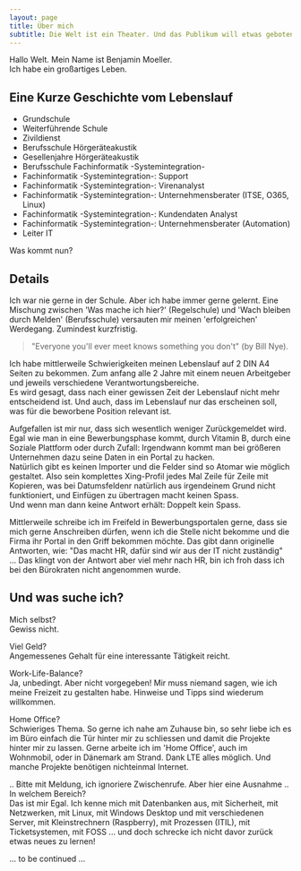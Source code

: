 ```yaml
---
layout: page
title: Über mich
subtitle: Die Welt ist ein Theater. Und das Publikum will etwas geboten bekommen.
---
```


Hallo Welt. Mein Name ist Benjamin Moeller.  
Ich habe ein großartiges Leben.

## Eine Kurze Geschichte vom Lebenslauf

- Grundschule
- Weiterführende Schule
- Zivildienst
- Berufsschule Hörgeräteakustik
- Gesellenjahre Hörgeräteakustik
- Berufsschule Fachinformatik -Systemintegration-
- Fachinformatik -Systemintegration-: Support
- Fachinformatik -Systemintegration-: Virenanalyst
- Fachinformatik -Systemintegration-: Unternehmensberater (ITSE, O365, Linux)
- Fachinformatik -Systemintegration-: Kundendaten Analyst
- Fachinformatik -Systemintegration-: Unternehmensberater (Automation)
- Leiter IT

Was kommt nun?

## Details

Ich war nie gerne in der Schule. Aber ich habe immer gerne gelernt. Eine Mischung zwischen 'Was mache ich hier?' (Regelschule) und 'Wach bleiben durch Melden' (Berufsschule) versauten mir meinen 'erfolgreichen' Werdegang. Zumindest kurzfristig.  

> "Everyone you'll ever meet knows something you don't" (by Bill Nye).

Ich habe mittlerweile Schwierigkeiten meinen Lebenslauf auf 2 DIN A4 Seiten zu bekommen. Zum anfang alle 2 Jahre mit einem neuen Arbeitgeber und jeweils verschiedene Verantwortungsbereiche.  
Es wird gesagt, dass nach einer gewissen Zeit der Lebenslauf nicht mehr entscheidend ist. Und auch, dass im Lebenslauf nur das erscheinen soll, was für die beworbene Position relevant ist.  

Aufgefallen ist mir nur, dass sich wesentlich weniger Zurückgemeldet wird.  
Egal wie man in eine Bewerbungsphase kommt, durch Vitamin B, durch eine Soziale Plattform oder durch Zufall: Irgendwann kommt man bei größeren Unternehmen dazu seine Daten in ein Portal zu hacken.  
Natürlich gibt es keinen Importer und die Felder sind so Atomar wie möglich gestaltet. Also sein komplettes Xing-Profil jedes Mal Zeile für Zeile mit Kopieren, was bei Datumsfeldenr natürlich aus irgendeinem Grund nicht funktioniert, und Einfügen zu übertragen macht keinen Spass.  
Und wenn man dann keine Antwort erhält: Doppelt kein Spass.  

Mittlerweile schreibe ich im Freifeld in Bewerbungsportalen gerne, dass sie mich gerne Anschreiben dürfen, wenn ich die Stelle nicht bekomme und die Firma ihr Portal in den Griff bekommen möchte. Das gibt dann originelle Antworten, wie: "Das macht HR, dafür sind wir aus der IT nicht zuständig" ... Das klingt von der Antwort aber viel mehr nach HR, bin ich froh dass ich bei den Bürokraten nicht angenommen wurde.

## Und was suche ich?

Mich selbst?  
Gewiss nicht.

Viel Geld?  
Angemessenes Gehalt für eine interessante Tätigkeit reicht.

Work-Life-Balance?  
Ja, unbedingt. Aber nicht vorgegeben! Mir muss niemand sagen, wie ich meine Freizeit zu gestalten habe. Hinweise und Tipps sind wiederum willkommen.  

Home Office?  
Schwieriges Thema. So gerne ich nahe am Zuhause bin, so sehr liebe ich es im Büro einfach die Tür hinter mir zu schliessen und damit die Projekte hinter mir zu lassen. Gerne arbeite ich im 'Home Office', auch im Wohnmobil, oder in Dänemark am Strand. Dank LTE alles möglich. Und manche Projekte benötigen nichteinmal Internet.

.. Bitte mit Meldung, ich ignoriere Zwischenrufe. Aber hier eine Ausnahme ..
In welchem Bereich?  
Das ist mir Egal. Ich kenne mich mit Datenbanken aus, mit Sicherheit, mit Netzwerken, mit Linux, mit Windows Desktop und mit verschiedenen Server, mit Kleinstrechnern (Raspberry), mit Prozessen (ITIL), mit Ticketsystemen, mit FOSS ... und doch schrecke ich nicht davor zurück etwas neues zu lernen!  

... to be continued ...

